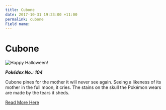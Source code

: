 ```yaml
---
title: Cubone
date: 2017-10-31 19:23:00 +11:00
permalink: cubone
Field name: 
---
```


# Cubone

![Happy Halloween!](https://assets.pokemon.com/assets/cms2/img/pokedex/full/104.png)

**_Pokédex No.: 104_**

Cubone pines for the mother it will never see again. Seeing a likeness of its mother in the full moon, it cries. The stains on the skull the Pokémon wears are made by the tears it sheds.

[Read More Here](https://www.pokemon.com/au/pokedex/cubone)